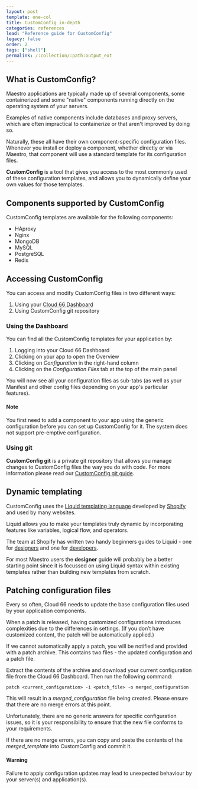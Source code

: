 ```yaml
---
layout: post
template: one-col
title: CustomConfig in-depth
categories: references
lead: "Reference guide for CustomConfig"
legacy: false
order: 2
tags: ["shell"]
permalink: /:collection/:path:output_ext
---
```


## What is CustomConfig?

Maestro applications are typically made up of several components, some containerized and some "native" components running directly on the operating system of your servers. 

Examples of native components include databases and proxy servers, which are often impractical to containerize or that aren't improved by doing so.

Naturally, these all have their own component-specific configuration files. Whenever you install or deploy a component, whether directly or via Maestro, that component will use a standard template for its configuration files. 

**CustomConfig** is a tool that gives you access to the most commonly used of these configuration templates, and allows you to dynamically define your own values for those templates. 

## Components supported by CustomConfig

CustomConfig templates are available for the following components:

* HAproxy
* Nginx
* MongoDB    
* MySQL
* PostgreSQL
* Redis

## Accessing CustomConfig

You can access and modify CustomConfig files in two different ways:

1. Using your [Cloud 66 Dashboard](https://app.cloud66.com/)
2. Using CustomConfig git repository

### Using the Dashboard

You can find all the CustomConfig templates for your application by:

1. Logging into your Cloud 66 Dashboard
2. Clicking on your app to open the Overview 
3. Clicking on *Configuration* in the right-hand column
4. Clicking on the *Configuration Files* tab at the top of the main panel

You will now see all your configuration files as sub-tabs (as well as your Manifest and other config files depending on your app's particular features).

#### Note
<div class="notice"><p>You first need to add a component to your app using the generic configuration before you can set up CustomConfig for it. The system does not support pre-emptive configuration.</p></div>

### Using git

**CustomConfig git** is a private git repository that allows you manage changes to CustomConfig files the way you do with code. For more information please read our [CustomConfig git guide](/{{page.collection}}/tutorials/custom-config-git.html).

## Dynamic templating

CustomConfig uses the [Liquid templating language](https://shopify.github.io/liquid/) developed by [Shopify](https://www.shopify.com/) and used by many websites. 

Liquid allows you to make your templates truly dynamic by incorporating features like variables, logical flow, and operators.

The team at Shopify has written two handy beginners guides to Liquid - one for [designers](https://github.com/Shopify/liquid/wiki/Liquid-for-Designers) and one for [developers](https://github.com/Shopify/liquid/wiki/Liquid-for-Programmers). 

For most Maestro users the **designer** guide will probably be a better starting point since it is focussed on using Liquid syntax within existing templates rather than building new templates from scratch.

## Patching configuration files

Every so often, Cloud 66 needs to update the base configuration files used by your application components. 

When a patch is released, having customized configurations introduces complexities due to the differences in settings. (If you don’t have customized content, the patch will be automatically applied.) 

If we cannot automatically apply a patch, you will be notified and provided with a patch archive. This contains two files - the updated configuration and a patch file. 

Extract the contents of the archive and download your current configuration file from the Cloud 66 Dashboard. Then run the following command:

`patch <current_configuration> -i <patch_file> -o merged_configuration`

This will result in a *merged_configuration* file being created. Please ensure that there are no merge errors at this point. 

Unfortunately, there are no generic answers for specific configuration issues, so it is your responsibility to ensure that the new file conforms to your requirements.

If there are no merge errors, you can copy and paste the contents of the *merged_template* into CustomConfig and commit it.

#### Warning
<div class="notice notice-warning"><p>Failure to apply configuration updates may lead to unexpected behaviour by your server(s) and application(s).</p></div>
